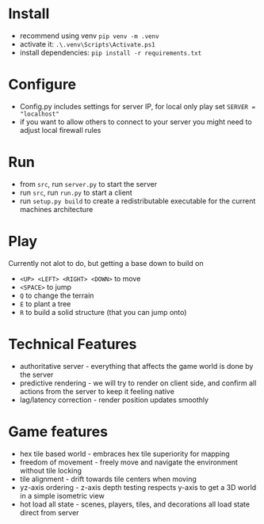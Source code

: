 # Install
- recommend using venv `pip venv -m .venv`
- activate it: `.\.venv\Scripts\Activate.ps1`
- install dependencies: `pip install -r requirements.txt`

# Configure
- Config.py includes settings for server IP, for local only play set `SERVER = "localhost"`
- if you want to allow others to connect to your server you might need to adjust local firewall rules

# Run
- from `src`, run `server.py` to start the server
- run `src`, run `run.py` to start a client
- run `setup.py build` to create a redistributable executable for the current machines architecture

# Play
Currently not alot to do, but getting a base down to build on
- `<UP> <LEFT> <RIGHT> <DOWN>` to move
- `<SPACE>` to jump
- `Q` to change the terrain
- `E` to plant a tree
- `R` to build a solid structure (that you can jump onto)

# Technical Features
- authoritative server - everything that affects the game world is done by the server
- predictive rendering - we will try to render on client side, and confirm all actions from the server to keep it feeling native
- lag/latency correction - render position updates smoothly

# Game features
- hex tile based world - embraces hex tile superiority for mapping
- freedom of movement - freely move and navigate the environment without tile locking
- tile alignment - drift towards tile centers when moving
- yz-axis ordering - z-axis depth testing respects y-axis to get a 3D world in a simple isometric view
- hot load all state - scenes, players, tiles, and decorations all load state direct from server
